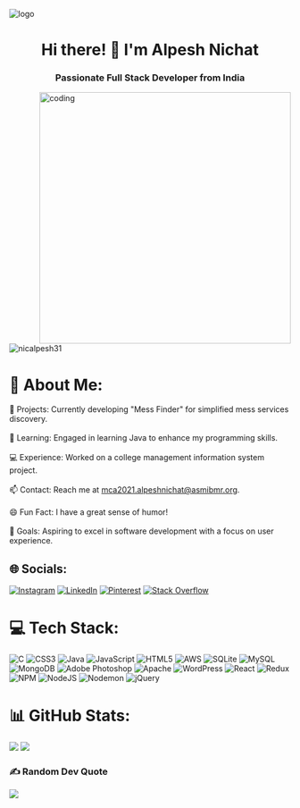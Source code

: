 ![logo](https://github.com/Nicalpesh31/Nicalpesh31/blob/main/Blue%20Geometric%20Business%20Facebook%20Cover.png)

<h1 align="center">Hi there! 👋 I'm Alpesh Nichat</h1>
<h3 align="center">Passionate Full Stack Developer from India</h3>
<img align="right" alt="coding" width="450" src="https://media.tenor.com/2uyENRmiUt0AAAAM/coding.gif">
<p align="left"> <img src="https://komarev.com/ghpvc/?username=nicalpesh31&label=Profile%20views&color=0e75b6&style=flat" alt="nicalpesh31" /> </p>

# 💫 About Me:
🔭 Projects: Currently developing "Mess Finder" for simplified mess services discovery.<br><br>🌱 Learning: Engaged in learning Java to enhance my programming skills.<br><br>💻 Experience: Worked on a college management information system project.<br><br>📫 Contact: Reach me at mca2021.alpeshnichat@asmibmr.org.<br><br>😄 Fun Fact: I have a great sense of humor!<br><br>🎯 Goals: Aspiring to excel in software development with a focus on user experience.


## 🌐 Socials:
[![Instagram](https://img.shields.io/badge/Instagram-%23E4405F.svg?logo=Instagram&logoColor=white)](https://instagram.com/https://www.instagram.com/alpesh_nichat/) [![LinkedIn](https://img.shields.io/badge/LinkedIn-%230077B5.svg?logo=linkedin&logoColor=white)](https://linkedin.com/in/https://www.linkedin.com/in/alpesh-nichat/) [![Pinterest](https://img.shields.io/badge/Pinterest-%23E60023.svg?logo=Pinterest&logoColor=white)](https://pinterest.com/https://in.pinterest.com/brndsttus/) [![Stack Overflow](https://img.shields.io/badge/-Stackoverflow-FE7A16?logo=stack-overflow&logoColor=white)](https://stackoverflow.com/users/https://stackoverflow.com/users/22819587/%c8%ba%d3%80%d6%84%d2%bd%ca%82h-n%c3%ac%c3%a7h%c3%a2t) 

# 💻 Tech Stack:
![C](https://img.shields.io/badge/c-%2300599C.svg?style=flat&logo=c&logoColor=white) ![CSS3](https://img.shields.io/badge/css3-%231572B6.svg?style=flat&logo=css3&logoColor=white) ![Java](https://img.shields.io/badge/java-%23ED8B00.svg?style=flat&logo=openjdk&logoColor=white) ![JavaScript](https://img.shields.io/badge/javascript-%23323330.svg?style=flat&logo=javascript&logoColor=%23F7DF1E) ![HTML5](https://img.shields.io/badge/html5-%23E34F26.svg?style=flat&logo=html5&logoColor=white) ![AWS](https://img.shields.io/badge/AWS-%23FF9900.svg?style=flat&logo=amazon-aws&logoColor=white) ![SQLite](https://img.shields.io/badge/sqlite-%2307405e.svg?style=flat&logo=sqlite&logoColor=white) ![MySQL](https://img.shields.io/badge/mysql-%2300000f.svg?style=flat&logo=mysql&logoColor=white) ![MongoDB](https://img.shields.io/badge/MongoDB-%234ea94b.svg?style=flat&logo=mongodb&logoColor=white) ![Adobe Photoshop](https://img.shields.io/badge/adobe%20photoshop-%2331A8FF.svg?style=flat&logo=adobe%20photoshop&logoColor=white) ![Apache](https://img.shields.io/badge/apache-%23D42029.svg?style=flat&logo=apache&logoColor=white) ![WordPress](https://img.shields.io/badge/WordPress-%23117AC9.svg?style=flat&logo=WordPress&logoColor=white) ![React](https://img.shields.io/badge/react-%2320232a.svg?style=flat&logo=react&logoColor=%2361DAFB) ![Redux](https://img.shields.io/badge/redux-%23593d88.svg?style=flat&logo=redux&logoColor=white) ![NPM](https://img.shields.io/badge/NPM-%23CB3837.svg?style=flat&logo=npm&logoColor=white) ![NodeJS](https://img.shields.io/badge/node.js-6DA55F?style=flat&logo=node.js&logoColor=white) ![Nodemon](https://img.shields.io/badge/NODEMON-%23323330.svg?style=flat&logo=nodemon&logoColor=%BBDEAD) ![jQuery](https://img.shields.io/badge/jquery-%230769AD.svg?style=flat&logo=jquery&logoColor=white)
# 📊 GitHub Stats:
![](https://github-readme-stats.vercel.app/api?username=Nicalpesh31&theme=city_light&hide_border=false&include_all_commits=true&count_private=false)
![](https://github-readme-streak-stats.herokuapp.com/?user=Nicalpesh31&theme=city_light&hide_border=false)<br/>

### ✍️ Random Dev Quote
![](https://quotes-github-readme.vercel.app/api?type=horizontal&theme=radical)

